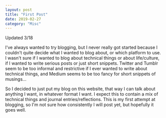 ```yaml
---
layout: post
title: "First Post"
date: 2019-02-27
category: "Misc"
---
```

Updated 3/18

I've always wanted to try blogging, but I never really got started because I couldn't quite decide what I wanted to blog about, or which platform to use.
I wasn't sure if I wanted to blog about technical things or about life/culture, if I wanted to write serious posts or just short snippets. Twitter and Tumblr seem to be too informal and restrictive if I ever wanted to write about technical things, and Medium seems to be too fancy for short snippets of musings...

So I decided to just put my blog on this website, that way I can talk about anything I want, in whatever format I want. I expect this to contain a mix of technical things and journal entries/reflections. 
This is my first attempt at blogging, so I'm not sure how consistently I will post yet, but hopefully it goes well.

